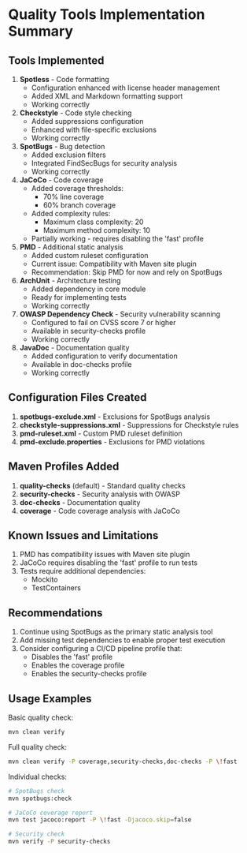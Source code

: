 <!-- 
Copyright (c) 2025 [Eric C. Mumford (@heymumford)](https://github.com/heymumford), Gemini Deep Research, Claude 3.7.
-->

# Quality Tools Implementation Summary

## Tools Implemented

1. **Spotless** - Code formatting
   - Configuration enhanced with license header management
   - Added XML and Markdown formatting support
   - Working correctly
2. **Checkstyle** - Code style checking
   - Added suppressions configuration
   - Enhanced with file-specific exclusions
   - Working correctly
3. **SpotBugs** - Bug detection
   - Added exclusion filters
   - Integrated FindSecBugs for security analysis
   - Working correctly
4. **JaCoCo** - Code coverage
   - Added coverage thresholds:
     - 70% line coverage
     - 60% branch coverage
   - Added complexity rules:
     - Maximum class complexity: 20
     - Maximum method complexity: 10
   - Partially working - requires disabling the 'fast' profile
5. **PMD** - Additional static analysis
   - Added custom ruleset configuration
   - Current issue: Compatibility with Maven site plugin
   - Recommendation: Skip PMD for now and rely on SpotBugs
6. **ArchUnit** - Architecture testing
   - Added dependency in core module
   - Ready for implementing tests
   - Working correctly
7. **OWASP Dependency Check** - Security vulnerability scanning
   - Configured to fail on CVSS score 7 or higher
   - Available in security-checks profile
   - Working correctly
8. **JavaDoc** - Documentation quality
   - Added configuration to verify documentation
   - Available in doc-checks profile
   - Working correctly

## Configuration Files Created

1. **spotbugs-exclude.xml** - Exclusions for SpotBugs analysis
2. **checkstyle-suppressions.xml** - Suppressions for Checkstyle rules
3. **pmd-ruleset.xml** - Custom PMD ruleset definition
4. **pmd-exclude.properties** - Exclusions for PMD violations

## Maven Profiles Added

1. **quality-checks** (default) - Standard quality checks
2. **security-checks** - Security analysis with OWASP
3. **doc-checks** - Documentation quality
4. **coverage** - Code coverage analysis with JaCoCo

## Known Issues and Limitations

1. PMD has compatibility issues with Maven site plugin
2. JaCoCo requires disabling the 'fast' profile to run tests
3. Tests require additional dependencies:
   - Mockito
   - TestContainers

## Recommendations

1. Continue using SpotBugs as the primary static analysis tool
2. Add missing test dependencies to enable proper test execution
3. Consider configuring a CI/CD pipeline profile that:
   - Disables the 'fast' profile
   - Enables the coverage profile
   - Enables the security-checks profile

## Usage Examples

Basic quality check:

```bash
mvn clean verify
```

Full quality check:

```bash
mvn clean verify -P coverage,security-checks,doc-checks -P \!fast
```

Individual checks:

```bash
# SpotBugs check
mvn spotbugs:check

# JaCoCo coverage report
mvn test jacoco:report -P \!fast -Djacoco.skip=false

# Security check
mvn verify -P security-checks
```
